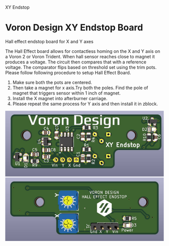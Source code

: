 XY Endstop

# Voron Design XY Endstop Board
Hall effect endstop board for X and Y axes

The Hall Effect board allows for contactless homing on the  X and Y axis on a Voron 2 or Voron Trident. When hall sensor reaches close to magnet it produces a voltage. The circuit then compares that with a reference voltage. The comparator flips based on threshold set using the trim pots.
Please follow following procedure to setup Hall Effect Board.
1) Make sure both the pots are centered.
2) Then take a magnet for x axis.Try both the poles. Find the pole of magnet that triggers sensor within 1 inch of magnet.
3) Install the X magnet into afterburner carriage.
4) Please repeat the same process for Y axis and then install it in zblock.

![Alt text](Images/XY_Endstop_Top.JPG?raw=true "Optional Title")
![Alt text](Images/XY_Endstop_Back.JPG?raw=true "Optional Title")

